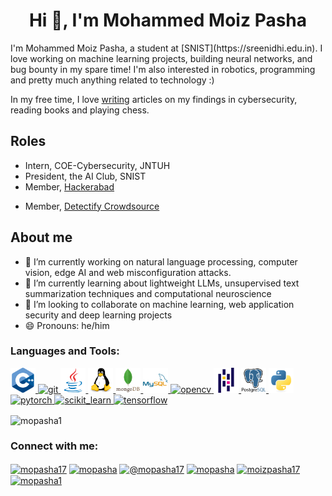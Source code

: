 <h1 align="center">Hi 👋, I'm Mohammed Moiz Pasha</h1>  
  I'm Mohammed Moiz Pasha, a student at [SNIST](https://sreenidhi.edu.in). I love working on machine learning projects, building neural networks, and bug bounty in my spare time! I'm also interested in robotics, programming and pretty much anything related to technology :) 

In my free time, I love [writing](https://hundred-words-or-less.blogspot.com/) articles on my findings in cybersecurity, reading books and playing chess. 

## Roles
- Intern, COE-Cybersecurity, JNTUH
- President, the AI Club, SNIST
- Member, [Hackerabad](https://x.com/hackerabad?lang=en)
* Member, [Detectify Crowdsource](https://detectify.com/)

## About me

- 🔭 I’m currently working on natural language processing, computer vision, edge AI and web misconfiguration attacks.
- 🌱 I’m currently learning about lightweight LLMs, unsupervised text summarization techniques and computational neuroscience
- 👯 I’m looking to collaborate on machine learning, web application security and deep learning projects
- 😄 Pronouns: he/him


<h3 align="left">Languages and Tools:</h3>  
<p align="left"> <a href="https://www.w3schools.com/cpp/" target="_blank" rel="noreferrer"> <img src="https://raw.githubusercontent.com/devicons/devicon/master/icons/cplusplus/cplusplus-original.svg" alt="cplusplus" width="40" height="40"/> </a> <a href="https://git-scm.com/" target="_blank" rel="noreferrer"> <img src="https://www.vectorlogo.zone/logos/git-scm/git-scm-icon.svg" alt="git" width="40" height="40"/> </a> <a href="https://www.java.com" target="_blank" rel="noreferrer"> <img src="https://raw.githubusercontent.com/devicons/devicon/master/icons/java/java-original.svg" alt="java" width="40" height="40"/> </a> <a href="https://www.linux.org/" target="_blank" rel="noreferrer"> <img src="https://raw.githubusercontent.com/devicons/devicon/master/icons/linux/linux-original.svg" alt="linux" width="40" height="40"/> </a> <a href="https://www.mongodb.com/" target="_blank" rel="noreferrer"> <img src="https://raw.githubusercontent.com/devicons/devicon/master/icons/mongodb/mongodb-original-wordmark.svg" alt="mongodb" width="40" height="40"/> </a> <a href="https://www.mysql.com/" target="_blank" rel="noreferrer"> <img src="https://raw.githubusercontent.com/devicons/devicon/master/icons/mysql/mysql-original-wordmark.svg" alt="mysql" width="40" height="40"/> </a> <a href="https://opencv.org/" target="_blank" rel="noreferrer"> <img src="https://www.vectorlogo.zone/logos/opencv/opencv-icon.svg" alt="opencv" width="40" height="40"/> </a> <a href="https://pandas.pydata.org/" target="_blank" rel="noreferrer"> <img src="https://raw.githubusercontent.com/devicons/devicon/2ae2a900d2f041da66e950e4d48052658d850630/icons/pandas/pandas-original.svg" alt="pandas" width="40" height="40"/> </a> <a href="https://www.postgresql.org" target="_blank" rel="noreferrer"> <img src="https://raw.githubusercontent.com/devicons/devicon/master/icons/postgresql/postgresql-original-wordmark.svg" alt="postgresql" width="40" height="40"/> </a> <a href="https://www.python.org" target="_blank" rel="noreferrer"> <img src="https://raw.githubusercontent.com/devicons/devicon/master/icons/python/python-original.svg" alt="python" width="40" height="40"/> </a> <a href="https://pytorch.org/" target="_blank" rel="noreferrer"> <img src="https://www.vectorlogo.zone/logos/pytorch/pytorch-icon.svg" alt="pytorch" width="40" height="40"/> </a> <a href="https://scikit-learn.org/" target="_blank" rel="noreferrer"> <img src="https://upload.wikimedia.org/wikipedia/commons/0/05/Scikit_learn_logo_small.svg" alt="scikit_learn" width="40" height="40"/> </a> <a href="https://www.tensorflow.org" target="_blank" rel="noreferrer"> <img src="https://www.vectorlogo.zone/logos/tensorflow/tensorflow-icon.svg" alt="tensorflow" width="40" height="40"/> </a> </p>  
  
<p><img align="center" src="https://github-readme-stats.vercel.app/api/top-langs?username=mopasha1&show_icons=true&locale=en&layout=compact" alt="mopasha1" /></p>  
<h3 align="left">Connect with me:</h3>  
<p align="left">  
<a href="https://twitter.com/mopasha17" target="blank"><img align="center" src="https://raw.githubusercontent.com/rahuldkjain/github-profile-readme-generator/master/src/images/icons/Social/twitter.svg" alt="mopasha17" height="30" width="40" /></a>  
<a href="https://linkedin.com/in/mopasha" target="blank"><img align="center" src="https://raw.githubusercontent.com/rahuldkjain/github-profile-readme-generator/master/src/images/icons/Social/linked-in-alt.svg" alt="mopasha" height="30" width="40" /></a>  
<a href="https://medium.com/@mopasha17" target="blank"><img align="center" src="https://raw.githubusercontent.com/rahuldkjain/github-profile-readme-generator/master/src/images/icons/Social/medium.svg" alt="@mopasha17" height="30" width="40" /></a>  
<a href="https://www.codechef.com/users/mopasha" target="blank"><img align="center" src="https://cdn.jsdelivr.net/npm/simple-icons@3.1.0/icons/codechef.svg" alt="mopasha" height="30" width="40" /></a>  
<a href="https://www.hackerrank.com/moizpasha17" target="blank"><img align="center" src="https://raw.githubusercontent.com/rahuldkjain/github-profile-readme-generator/master/src/images/icons/Social/hackerrank.svg" alt="moizpasha17" height="30" width="40" /></a>  
<a href="https://www.leetcode.com/mopasha1" target="blank"><img align="center" src="https://raw.githubusercontent.com/rahuldkjain/github-profile-readme-generator/master/src/images/icons/Social/leet-code.svg" alt="mopasha1" height="30" width="40" /></a>  
</p>  
  

